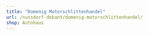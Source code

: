 ```yaml
---
title: "Domenig Motorschlittenhandel"
url: /nussdorf-debant/domenig-motorschlittenhandel/
shop: Autohaus
---
```

